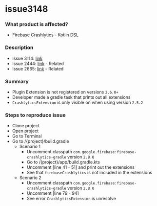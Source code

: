 # issue3148
### What product is affected?
- Firebase Crashlytics - Kotlin DSL
### Description
- Issue 3114: [link](https://github.com/firebase/firebase-android-sdk/issues/3148)
- Issue 2444: [link](https://github.com/firebase/firebase-android-sdk/issues/2444) - Related
- Issue 2665: [link](https://github.com/firebase/firebase-android-sdk/issues/2665) - Related
### Summary
- Plugin Extension is not registered on versions `2.6.0+`
- Developer made a gradle task that prints out all extensions
- `CrashlyticsExtension` is only visible on when using version `2.5.2`
### Steps to reproduce issue
- Clone project
- Open project
- Go to Terminal
- Go to /{project}/build.gradle
  - Scenario 1
    - Uncomment classpath `com.google.firebase:firebase-crashlytics-gradle` version `2.8.0`
    - Go to /{project}/app/build.gradle.kts
    - Uncomment [line 41 - 51] and print out the extensions 
    - See that `firebaseCrashlytics` is not included in the extensions
  - Scenario 2
    - Uncomment classpath `com.google.firebase:firebase-crashlytics-gradle` version `2.8.0`
    - Uncomment [line 79 - 94]
    - See error `CrashlyticsExtension` is unresolve
    
